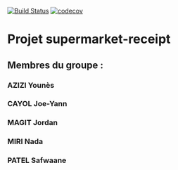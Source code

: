 [![Build Status](https://travis-ci.com/safwaanep/supermarket-receipt.svg?branch=master)](https://travis-ci.com/safwaanep/supermarket-receipt)
[![codecov](https://codecov.io/gh/safwaanep/supermarket-receipt/branch/master/graph/badge.svg)](https://codecov.io/gh/safwaanep/supermarket-receipt)


# Projet supermarket-receipt

## Membres du groupe :
### AZIZI Younès
### CAYOL Joe-Yann
### MAGIT Jordan
### MIRI Nada
### PATEL Safwaane


